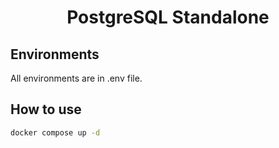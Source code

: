 <h1 align="center">PostgreSQL Standalone</h1>

## Environments

All environments are in .env file.

## How to use

```bash
docker compose up -d
```
